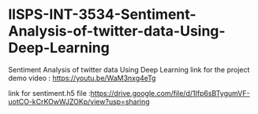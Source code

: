 # llSPS-INT-3534-Sentiment-Analysis-of-twitter-data-Using-Deep-Learning
Sentiment Analysis of twitter data Using Deep Learning
link for the project demo video : https://youtu.be/WaM3nxg4eTg

link for sentiment.h5 file :https://drive.google.com/file/d/1Ifp6sBTygumVF-uotCO-kCrKOwWJZOKp/view?usp=sharing
